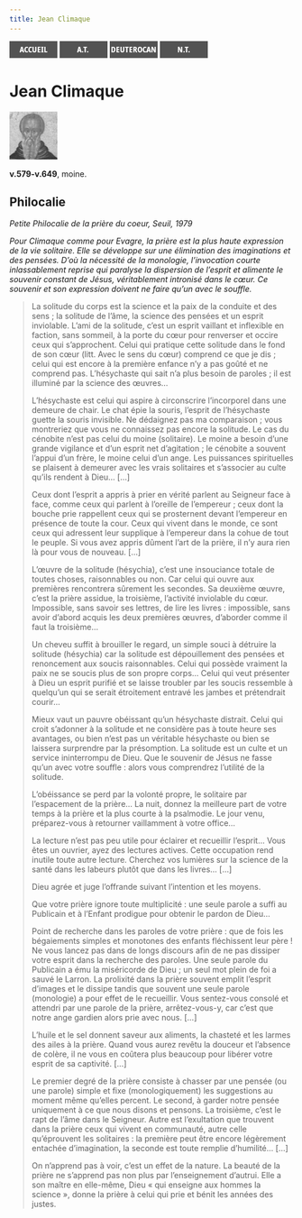 ```yaml
---
title: Jean Climaque
---
```

[<img src="/images/accueil.png">](/)
[<img src="/images/ancientestament.png">](/pages/ancientestament.html)
[<img src="/images/deuterocanoniques.png">](/pages/deuterocanoniques.html)
[<img src="/images/nouveautestament.png">](/pages/nouveautestament.html)

# Jean Climaque

[<img src="/images/jeanclimaque.png">](https://fr.wikipedia.org/wiki/Jean_Climaque)

**v.579-v.649**, moine.


## Philocalie <a name="philocalie"></a>
*Petite Philocalie de la prière du coeur, Seuil, 1979*

*Pour Climaque comme pour Evagre, la prière est la plus haute expression de la vie solitaire. Elle se développe sur une élimination des imaginations et des pensées. D’où la nécessité de la monologie, l’invocation courte inlassablement reprise qui paralyse la dispersion de l’esprit et alimente le souvenir constant de Jésus, véritablement intronisé dans le cœur. Ce souvenir et son expression doivent ne faire qu’un avec le souffle.*

>La solitude du corps est la science et la paix de la conduite et des sens ; la solitude de l’âme, la science des pensées et un esprit inviolable. L’ami de la solitude, c’est un esprit vaillant et inflexible en faction, sans sommeil, à la porte du cœur pour renverser et occire ceux qui s’approchent. Celui qui pratique cette solitude dans le fond de son cœur (litt. Avec le sens du cœur) comprend ce que je dis ; celui qui est encore à la première enfance n’y a pas goûté et ne comprend pas. L’hésychaste qui sait n’a plus besoin de paroles ; il est illuminé par la science des œuvres…
>
>L’hésychaste est celui qui aspire à circonscrire l’incorporel dans une demeure de chair. Le chat épie la souris, l’esprit de l’hésychaste guette la souris invisible. Ne dédaignez pas ma comparaison ; vous montreriez que vous ne connaissez pas encore la solitude. Le cas du cénobite n’est pas celui du moine (solitaire). Le moine a besoin d’une grande vigilance et d’un esprit net d’agitation ; le cénobite a souvent l’appui d’un frère, le moine celui d’un ange. Les puissances spirituelles se plaisent à demeurer avec les vrais solitaires et s’associer au culte qu’ils rendent à Dieu… […]
>
>Ceux dont l’esprit a appris à prier en vérité parlent au Seigneur face à face, comme ceux qui parlent à l’oreille de l’empereur ; ceux dont la bouche prie rappellent ceux qui se prosternent devant l’empereur en présence de toute la cour. Ceux qui vivent dans le monde, ce sont ceux qui adressent leur supplique à l’empereur dans la cohue de tout le peuple. Si vous avez appris dûment l’art de la prière, il n’y aura rien là pour vous de nouveau. […]
>
>L’œuvre de la solitude (hésychia), c’est une insouciance totale de toutes choses, raisonnables ou non. Car celui qui ouvre aux premières rencontrera sûrement les secondes. Sa deuxième œuvre, c’est la prière assidue, la troisième, l’activité inviolable du cœur. Impossible, sans savoir ses lettres, de lire les livres : impossible, sans avoir d’abord acquis les deux premières œuvres, d’aborder comme il faut la troisième…
>
>Un cheveu suffit à brouiller le regard, un simple souci à détruire la solitude (hésychia) car la solitude est dépouillement des pensées et renoncement aux soucis raisonnables. Celui qui possède vraiment la paix ne se soucis plus de son propre corps… Celui qui veut présenter à Dieu un esprit purifié et se laisse troubler par les soucis ressemble à quelqu’un qui se serait étroitement entravé les jambes et prétendrait courir…
>
>Mieux vaut un pauvre obéissant qu’un hésychaste distrait. Celui qui croit s’adonner à la solitude et ne considère pas à toute heure ses avantages, ou bien n’est pas un véritable hésychaste ou bien se laissera surprendre par la présomption. La solitude est un culte et un service ininterrompu de Dieu. Que le souvenir de Jésus ne fasse qu’un avec votre souffle : alors vous comprendrez l’utilité de la solitude.
>
>L’obéissance se perd par la volonté propre, le solitaire par l’espacement de la prière… La nuit, donnez la meilleure part de votre temps à la prière et la plus courte à la psalmodie. Le jour venu, préparez-vous à retourner vaillamment à votre office…
>
>La lecture n’est pas peu utile pour éclairer et recueillir l’esprit… Vous êtes un ouvrier, ayez des lectures actives. Cette occupation rend inutile toute autre lecture. Cherchez vos lumières sur la science de la santé dans les labeurs plutôt que dans les livres… […]
>
>Dieu agrée et juge l’offrande suivant l’intention et les moyens.
>
>Que votre prière ignore toute multiplicité : une seule parole a suffi au Publicain et à l’Enfant prodigue pour obtenir le pardon de Dieu…
>
>Point de recherche dans les paroles de votre prière : que de fois les bégaiements simples et monotones des enfants fléchissent leur père ! Ne vous lancez pas dans de longs discours afin de ne pas dissiper votre esprit dans la recherche des paroles. Une seule parole du Publicain a ému la miséricorde de Dieu ; un seul mot plein de foi a sauvé le Larron. La prolixité dans la prière souvent emplit l’esprit d’images et le dissipe tandis que souvent une seule parole (monologie) a pour effet de le recueillir. Vous sentez-vous consolé et attendri par une parole de la prière, arrêtez-vous-y, car c’est que notre ange gardien alors prie avec nous. […]
>
>L’huile et le sel donnent saveur aux aliments, la chasteté et les larmes des ailes à la prière. Quand vous aurez revêtu la douceur et l’absence de colère, il ne vous en coûtera plus beaucoup pour libérer votre esprit de sa captivité. […]
>
>Le premier degré de la prière consiste à chasser par une pensée (ou une parole) simple et fixe (monologiquement) les suggestions au moment même qu’elles percent. Le second, à garder notre pensée uniquement à ce que nous disons et pensons. La troisième, c’est le rapt de l’âme dans le Seigneur. Autre est l’exultation que trouvent dans la prière ceux qui vivent en communauté, autre celle qu’éprouvent les solitaires : la première peut être encore légèrement entachée d’imagination, la seconde est toute remplie d’humilité… […]
>
>On n’apprend pas à voir, c’est un effet de la nature. La beauté de la prière ne s’apprend pas non plus par l’enseignement d’autrui. Elle a son maître en elle-même, Dieu « qui enseigne aux hommes la science », donne la prière à celui qui prie et bénit les années des justes.